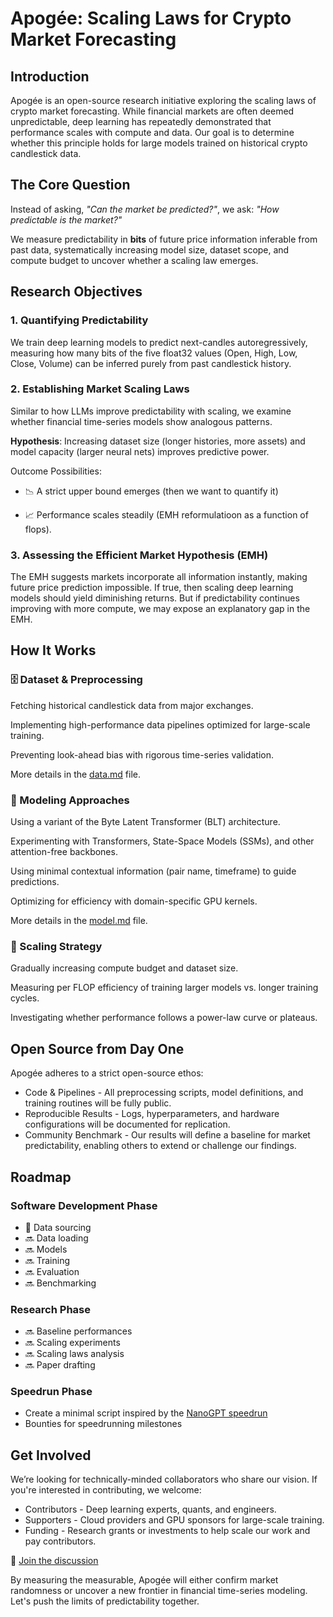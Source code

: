 # Apogée: Scaling Laws for Crypto Market Forecasting

## Introduction

Apogée is an open-source research initiative exploring the scaling laws of crypto market forecasting. While financial markets are often deemed unpredictable, deep learning has repeatedly demonstrated that performance scales with compute and data. Our goal is to determine whether this principle holds for large models trained on historical crypto candlestick data.

## The Core Question

Instead of asking, *"Can the market be predicted?"*, we ask:
*"How predictable is the market?"*

We measure predictability in **bits** of future price information inferable from past data, systematically increasing model size, dataset scope, and compute budget to uncover whether a scaling law emerges.

## Research Objectives

### 1. Quantifying Predictability

We train deep learning models to predict next-candles autoregressively, measuring how many bits of the five float32 values (Open, High, Low, Close, Volume) can be inferred purely from past candlestick history.

### 2. Establishing Market Scaling Laws

Similar to how LLMs improve predictability with scaling, we examine whether financial time-series models show analogous patterns.

**Hypothesis**: Increasing dataset size (longer histories, more assets) and model capacity (larger neural nets) improves predictive power.

Outcome Possibilities:

* 📉 A strict upper bound emerges (then we want to quantify it)

* 📈 Performance scales steadily (EMH reformulatioon as a function of flops).

### 3. Assessing the Efficient Market Hypothesis (EMH)

The EMH suggests markets incorporate all information instantly, making future price prediction impossible. If true, then scaling deep learning models should yield diminishing returns. But if predictability continues improving with more compute, we may expose an explanatory gap in the EMH.

## How It Works

### 🗄 Dataset & Preprocessing

Fetching historical candlestick data from major exchanges.

Implementing high-performance data pipelines optimized for large-scale training.

Preventing look-ahead bias with rigorous time-series validation.

More details in the [data.md](docs/data.md) file.

### 🤖 Modeling Approaches

Using a variant of the Byte Latent Transformer (BLT) architecture.

Experimenting with Transformers, State-Space Models (SSMs), and other attention-free backbones.

Using minimal contextual information (pair name, timeframe) to guide predictions.

Optimizing for efficiency with domain-specific GPU kernels.

More details in the [model.md](docs/model.md) file.

### 🚀 Scaling Strategy

Gradually increasing compute budget and dataset size.

Measuring per FLOP efficiency of training larger models vs. longer training cycles.

Investigating whether performance follows a power-law curve or plateaus.

## Open Source from Day One

Apogée adheres to a strict open-source ethos:
* Code & Pipelines - All preprocessing scripts, model definitions, and training routines will be fully public.
* Reproducible Results - Logs, hyperparameters, and hardware configurations will be documented for replication.
* Community Benchmark - Our results will define a baseline for market predictability, enabling others to extend or challenge our findings.

## Roadmap

### Software Development Phase
- 🚧 Data sourcing
- 🔜 Data loading
- 🔜 Models
- 🔜 Training
- 🔜 Evaluation
- 🔜 Benchmarking

### Research Phase
- 🔜 Baseline performances
- 🔜 Scaling experiments
- 🔜 Scaling laws analysis
- 🔜 Paper drafting

### Speedrun Phase
- Create a minimal script inspired by the [NanoGPT speedrun](https://github.com/KellerJordan/modded-nanogpt)
- Bounties for speedrunning milestones

## Get Involved

We’re looking for technically-minded collaborators who share our vision. If you're interested in contributing, we welcome:
- Contributors - Deep learning experts, quants, and engineers.
- Supporters - Cloud providers and GPU sponsors for large-scale training.
- Funding - Research grants or investments to help scale our work and pay contributors.

📌 [Join the discussion](https://t.me/DuonLabs)

By measuring the measurable, Apogée will either confirm market randomness or uncover a new frontier in financial time-series modeling. Let's push the limits of predictability together.

